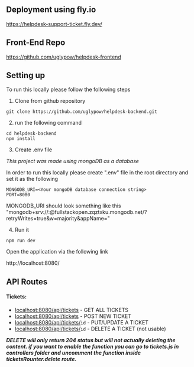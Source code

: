 ## Deployment using fly.io
https://helpdesk-support-ticket.fly.dev/

## Front-End Repo
https://github.com/uglypow/helpdesk-frontend

## Setting up
To run this locally please follow the following steps

1. Clone from github repository

```
git clone https://github.com/uglypow/helpdesk-backend.git
```

2. run the following command

```
cd helpdesk-backend
npm install
```

3. Create .env file 

*This project was made using mongoDB as a database*

In order to run this locally please create ".env" file 
in the root directory and set it as the following

```
MONGODB_URI=<Your mongoDB database connection string>
PORT=8080
```

MONGODB_URI should look something like this 
"mongodb+srv://<username>:<password>@fullstackopen.zqztxku.mongodb.net/?retryWrites=true&w=majority&appName=<database-name>"

4. Run it

```
npm run dev
```

Open the application via the following link

http://localhost:8080/


## API Routes

#### Tickets:

- [localhost:8080/api/tickets](http://localhost:8080/api/tickets) - GET ALL TICKETS
- [localhost:8080/api/tickets](http://localhost:8080/api/tickets) - POST NEW TICKET
- [localhost:8080/api/tickets/](http://localhost:8080/api/tickets/)`id` - PUT/UPDATE A TICKET
- [localhost:8080/api/tickets/](http://localhost:8080/api/tickets/)`id` - DELETE A TICKET (not usable) 

**_DELETE will only return 204 status but will not actually deleting the content. if you want to enable the function you can go to tickets.js in controllers folder and uncomment the function inside ticketsRounter.delete route._** 